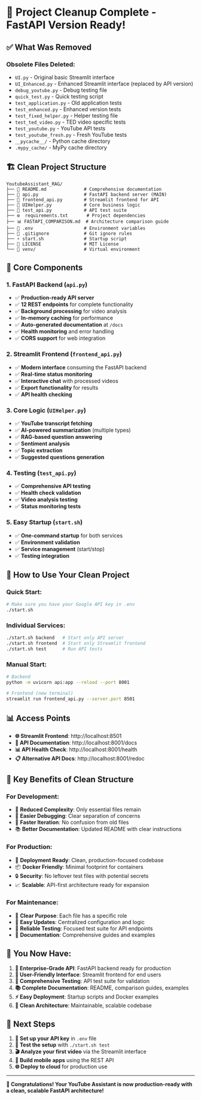 # 🎉 Project Cleanup Complete - FastAPI Version Ready!

## ✅ **What Was Removed**

### **Obsolete Files Deleted:**
- `UI.py` - Original basic Streamlit interface
- `UI_Enhanced.py` - Enhanced Streamlit interface (replaced by API version)
- `debug_youtube.py` - Debug testing file
- `quick_test.py` - Quick testing script
- `test_application.py` - Old application tests
- `test_enhanced.py` - Enhanced version tests
- `test_fixed_helper.py` - Helper testing file
- `test_ted_video.py` - TED video specific tests
- `test_youtube.py` - YouTube API tests
- `test_youtube_fresh.py` - Fresh YouTube tests
- `__pycache__/` - Python cache directory
- `.mypy_cache/` - MyPy cache directory

## 🏗️ **Clean Project Structure**

```
YoutubeAssistant_RAG/
├── 📄 README.md              # Comprehensive documentation
├── 🚀 api.py                 # FastAPI backend server (MAIN)
├── 🎨 frontend_api.py        # Streamlit frontend for API
├── 🔧 UIHelper.py            # Core business logic
├── 🧪 test_api.py            # API test suite
├── ⚙️  requirements.txt       # Project dependencies
├── 📊 FASTAPI_COMPARISON.md  # Architecture comparison guide
├── 🔑 .env                   # Environment variables
├── 🚫 .gitignore             # Git ignore rules
├── ⚡ start.sh               # Startup script
├── 📜 LICENSE                # MIT License
└── 📁 venv/                  # Virtual environment
```

## 🎯 **Core Components**

### **1. FastAPI Backend (`api.py`)**
- ✅ **Production-ready API server**
- ✅ **12 REST endpoints** for complete functionality
- ✅ **Background processing** for video analysis
- ✅ **In-memory caching** for performance
- ✅ **Auto-generated documentation** at `/docs`
- ✅ **Health monitoring** and error handling
- ✅ **CORS support** for web integration

### **2. Streamlit Frontend (`frontend_api.py`)**
- ✅ **Modern interface** consuming the FastAPI backend
- ✅ **Real-time status monitoring**
- ✅ **Interactive chat** with processed videos
- ✅ **Export functionality** for results
- ✅ **API health checking**

### **3. Core Logic (`UIHelper.py`)**
- ✅ **YouTube transcript fetching**
- ✅ **AI-powered summarization** (multiple types)
- ✅ **RAG-based question answering**
- ✅ **Sentiment analysis**
- ✅ **Topic extraction**
- ✅ **Suggested questions generation**

### **4. Testing (`test_api.py`)**
- ✅ **Comprehensive API testing**
- ✅ **Health check validation**
- ✅ **Video analysis testing**
- ✅ **Status monitoring tests**

### **5. Easy Startup (`start.sh`)**
- ✅ **One-command startup** for both services
- ✅ **Environment validation**
- ✅ **Service management** (start/stop)
- ✅ **Testing integration**

## 🚀 **How to Use Your Clean Project**

### **Quick Start:**
```bash
# Make sure you have your Google API key in .env
./start.sh
```

### **Individual Services:**
```bash
./start.sh backend   # Start only API server
./start.sh frontend  # Start only Streamlit frontend
./start.sh test      # Run API tests
```

### **Manual Start:**
```bash
# Backend
python -m uvicorn api:app --reload --port 8001

# Frontend (new terminal)
streamlit run frontend_api.py --server.port 8501
```

## 📊 **Access Points**

- **🌐 Streamlit Frontend**: http://localhost:8501
- **🔗 API Documentation**: http://localhost:8001/docs
- **📊 API Health Check**: http://localhost:8001/health
- **📋 Alternative API Docs**: http://localhost:8001/redoc

## 🎯 **Key Benefits of Clean Structure**

### **For Development:**
- 🧹 **Reduced Complexity**: Only essential files remain
- 🐛 **Easier Debugging**: Clear separation of concerns
- 🔄 **Faster Iteration**: No confusion from old files
- 📚 **Better Documentation**: Updated README with clear instructions

### **For Production:**
- 🚀 **Deployment Ready**: Clean, production-focused codebase
- 📦 **Docker Friendly**: Minimal footprint for containers
- 🔒 **Security**: No leftover test files with potential secrets
- 📈 **Scalable**: API-first architecture ready for expansion

### **For Maintenance:**
- 🎯 **Clear Purpose**: Each file has a specific role
- 🔧 **Easy Updates**: Centralized configuration and logic
- 🧪 **Reliable Testing**: Focused test suite for API endpoints
- 📖 **Documentation**: Comprehensive guides and examples

## 🎉 **You Now Have:**

1. **🏢 Enterprise-Grade API**: FastAPI backend ready for production
2. **🎨 User-Friendly Interface**: Streamlit frontend for end users
3. **🧪 Comprehensive Testing**: API test suite for validation
4. **📚 Complete Documentation**: README, comparison guides, examples
5. **⚡ Easy Deployment**: Startup scripts and Docker examples
6. **🔧 Clean Architecture**: Maintainable, scalable codebase

## 🚀 **Next Steps**

1. **🔑 Set up your API key** in `.env` file
2. **🧪 Test the setup** with `./start.sh test`
3. **🎬 Analyze your first video** via the Streamlit interface
4. **📱 Build mobile apps** using the REST API
5. **🌐 Deploy to cloud** for production use

---

**🎊 Congratulations! Your YouTube Assistant is now production-ready with a clean, scalable FastAPI architecture!**
